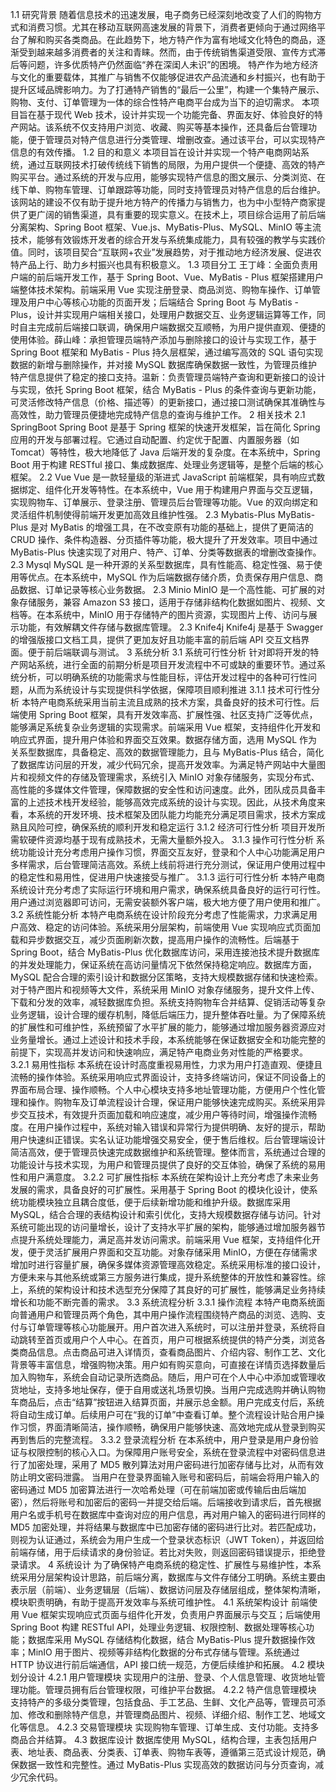 1.1 研究背景
随着信息技术的迅速发展，电子商务已经深刻地改变了人们的购物方式和消费习惯。尤其在移动互联网高速发展的背景下，消费者更倾向于通过网络平台了解和购买各类商品。在此趋势下，地方特产作为富有地域文化特色的商品，逐渐受到越来越多消费者的关注和青睐。然而，由于传统销售渠道受限、宣传方式滞后等问题，许多优质特产仍然面临“养在深闺人未识”的困境。
特产作为地方经济与文化的重要载体，其推广与销售不仅能够促进农产品流通和乡村振兴，也有助于提升区域品牌影响力。为了打通特产销售的“最后一公里”，构建一个集特产展示、购物、支付、订单管理为一体的综合性特产电商平台成为当下的迫切需求。
本项目旨在基于现代 Web 技术，设计并实现一个功能完备、界面友好、体验良好的特产网站。该系统不仅支持用户浏览、收藏、购买等基本操作，还具备后台管理功能，便于管理员对特产信息进行分类管理、增删改查。通过该平台，可以实现特产信息的有效传播。
1.2 目的和意义
本项目旨在设计并实现一个特产电商网站系统，通过互联网技术打破传统线下销售的局限，为用户提供一个便捷、高效的特产购买平台。通过系统的开发与应用，能够实现特产信息的图文展示、分类浏览、在线下单、购物车管理、订单跟踪等功能，同时支持管理员对特产信息的后台维护。该网站的建设不仅有助于提升地方特产的传播力与销售力，也为中小型特产商家提供了更广阔的销售渠道，具有重要的现实意义。在技术上，项目综合运用了前后端分离架构、Spring Boot 框架、Vue.js、MyBatis-Plus、MySQL、MinIO 等主流技术，能够有效锻炼开发者的综合开发与系统集成能力，具有较强的教学与实践价值。同时，该项目契合“互联网+农业”发展趋势，对于推动地方经济发展、促进农特产品上行、助力乡村振兴也具有积极意义。
1.3 项目分工
王丁峰：全面负责用户端的前后端开发工作，基于 Spring Boot、Vue、MyBatis - Plus 框架搭建用户端整体技术架构。前端采用 Vue 实现注册登录、商品浏览、购物车操作、订单管理及用户中心等核心功能的页面开发；后端结合 Spring Boot 与 MyBatis - Plus，设计并实现用户端相关接口，处理用户数据交互、业务逻辑运算等工作，同时自主完成前后端接口联调，确保用户端数据交互顺畅，为用户提供直观、便捷的使用体验。​
薛山峰：承担管理员端特产添加与删除接口的设计与实现工作，基于 Spring Boot 框架和 MyBatis - Plus 持久层框架，通过编写高效的 SQL 语句实现数据的新增与删除操作，并对接 MySQL 数据库确保数据一致性，为管理员维护特产信息提供了稳定的接口支持。​
温新：负责管理员端特产查询和更新接口的设计与实现，依托 Spring Boot 框架，结合 MyBatis - Plus 的条件查询与更新功能，可灵活修改特产信息（价格、描述等）的更新接口，通过接口测试确保其准确性与高效性，助力管理员便捷地完成特产信息的查询与维护工作。
2 相关技术
2.1 SpringBoot
Spring Boot 是基于 Spring 框架的快速开发框架，旨在简化 Spring 应用的开发与部署过程。它通过自动配置、约定优于配置、内置服务器（如 Tomcat）等特性，极大地降低了 Java 后端开发的复杂度。在本系统中，Spring Boot 用于构建 RESTful 接口、集成数据库、处理业务逻辑等，是整个后端的核心框架。
2.2 Vue
Vue 是一款轻量级的渐进式 JavaScript 前端框架，具有响应式数据绑定、组件化开发等特性。在本系统中，Vue 用于构建用户界面与交互逻辑，实现购物车、订单展示、登录注册、管理员后台管理等功能。Vue 的双向绑定和灵活组件机制使得前端开发更加高效且维护性强。
2.3 Mybatis-Plus
MyBatis-Plus 是对 MyBatis 的增强工具，在不改变原有功能的基础上，提供了更简洁的 CRUD 操作、条件构造器、分页插件等功能，极大提升了开发效率。项目中通过 MyBatis-Plus 快速实现了对用户、特产、订单、分类等数据表的增删改查操作。
2.3 Mysql
MySQL 是一种开源的关系型数据库，具有性能高、稳定性强、易于使用等优点。在本系统中，MySQL 作为后端数据存储介质，负责保存用户信息、商品数据、订单记录等核心业务数据。
2.3 Minio
MinIO 是一个高性能、可扩展的对象存储服务，兼容 Amazon S3 接口，适用于存储非结构化数据如图片、视频、文档等。在本系统中，MinIO 用于存储特产的图片资源，实现图片上传、访问与展示功能，有效解耦文件存储与数据库管理。
2.3 Knife4j
Knife4j 是基于 Swagger 的增强版接口文档工具，提供了更加友好且功能丰富的前后端 API 交互文档界面。便于前后端联调与测试。
3 系统分析
3.1 系统可行性分析
针对即将开发的特产网站系统，进行全面的前期分析是项目开发流程中不可或缺的重要环节。通过系统分析，可以明确系统的功能需求与性能目标，评估开发过程中的各种可行性问题，从而为系统设计与实现提供科学依据，保障项目顺利推进
3.1.1 技术可行性分析
本特产电商系统采用当前主流且成熟的技术方案，具备良好的技术可行性。后端使用 Spring Boot 框架，具有开发效率高、扩展性强、社区支持广泛等优点，能够满足系统复杂业务逻辑的实现需求。前端采用 Vue 框架，支持组件化开发和响应式界面，提升用户体验和界面交互效果。数据存储方面，选用 MySQL 作为关系型数据库，具备稳定、高效的数据管理能力，且与 MyBatis-Plus 结合，简化了数据库访问层的开发，减少代码冗余，提高开发效率。为满足特产网站中大量图片和视频文件的存储及管理需求，系统引入 MinIO 对象存储服务，实现分布式、高性能的多媒体文件管理，保障数据的安全性和访问速度。此外，团队成员具备丰富的上述技术栈开发经验，能够高效完成系统的设计与实现。因此，从技术角度来看，本系统的开发环境、技术框架及团队能力均能充分满足项目需求，技术方案成熟且风险可控，确保系统的顺利开发和稳定运行
3.1.2 经济可行性分析
项目开发所需软硬件资源均基于现有成熟技术，无需大量额外投入。
3.1.3 操作可行性分析
系统功能设计充分考虑用户操作习惯，界面交互友好，登录和个人中心功能满足用户多样需求，后台管理简洁高效。系统上线前将进行充分测试，保证用户使用过程中的稳定性和易用性，促进用户快速接受与推广。
3.1.3 运行可行性分析
本特产电商系统设计充分考虑了实际运行环境和用户需求，确保系统具备良好的运行可行性。用户通过浏览器即可访问，无需安装额外客户端，极大地方便了用户使用和推广。
3.2 系统性能分析
本特产电商系统在设计阶段充分考虑了性能需求，力求满足用户高效、稳定的访问体验。系统采用分层架构，前端使用 Vue 实现响应式页面加载和异步数据交互，减少页面刷新次数，提高用户操作的流畅性。后端基于 Spring Boot，结合 MyBatis-Plus 优化数据库访问，采用连接池技术提升数据库的并发处理能力，保证系统在高访问量情况下依然保持稳定响应。数据库方面，MySQL 配合合理的索引设计和数据分区策略，支持大规模数据存储和快速检索。对于特产图片和视频等大文件，系统采用 MinIO 对象存储服务，提升文件上传、下载和分发的效率，减轻数据库负担。系统支持购物车合并结算、促销活动等复杂业务逻辑，设计合理的缓存机制，降低后端压力，提升整体吞吐量。为了保障系统的扩展性和可维护性，系统预留了水平扩展的能力，能够通过增加服务器资源应对业务量增长。通过上述设计和技术手段，本系统能够在保证数据安全和功能完整的前提下，实现高并发访问和快速响应，满足特产电商业务对性能的严格要求。
3.2.1 易用性指标
本系统在设计时高度重视易用性，力求为用户打造直观、便捷且流畅的操作体验。系统采用响应式界面设计，支持多终端访问，保证不同设备上的界面布局合理、操作顺畅。个人中心模块支持多地址管理功能，方便用户个性化管理和操作。购物车及订单流程设计合理，保证用户能够快速完成购买。系统采用异步交互技术，有效提升页面加载和响应速度，减少用户等待时间，增强操作流畅度。在用户操作过程中，系统对输入错误和异常行为提供明确、友好的提示，帮助用户快速纠正错误。实名认证功能增强交易安全，便于售后维权。后台管理端设计简洁高效，便于管理员快速完成数据维护和系统管理。整体而言，系统通过合理的功能设计与技术实现，为用户和管理员提供了良好的交互体验，确保了系统的易用性和用户满意度。
3.2.2 可扩展性指标
本系统在架构设计上充分考虑了未来业务发展的需求，具备良好的可扩展性。采用基于 Spring Boot 的模块化设计，使系统功能模块独立且耦合度低，便于后续新增功能和维护升级。数据库采用 MySQL，结合合理的表结构设计和索引优化，支持大规模数据存储与访问。针对系统可能出现的访问量增长，设计了支持水平扩展的架构，能够通过增加服务器节点提升系统处理能力，满足高并发访问需求。前端采用 Vue 框架，支持组件化开发，便于灵活扩展用户界面和交互功能。对象存储采用 MinIO，方便在存储需求增加时进行容量扩展，确保多媒体资源管理高效稳定。系统采用标准的接口设计，方便未来与其他系统或第三方服务进行集成，提升系统整体的开放性和兼容性。综上，系统的架构设计和技术选型充分保障了其良好的可扩展性，能够满足业务持续增长和功能不断完善的需求。
3.3 系统流程分析
3.3.1 操作流程
本特产电商系统面向普通用户和管理员两个角色，其中用户操作流程围绕特产商品的浏览、选购、支付与订单管理等核心功能展开。用户首次进入系统时，可以注册并登录，系统将自动跳转至首页或用户个人中心。在首页，用户可根据系统提供的特产分类，浏览各类商品信息。点击商品可进入详情页，查看商品图片、介绍内容、制作工艺、文化背景等丰富信息，增强购物决策。用户如有购买意向，可直接在详情页选择数量后加入购物车，系统会自动记录所选商品。随后，用户可在个人中心中添加或管理收货地址，支持多地址保存，便于自用或送礼场景切换。当用户完成选购并确认购物车商品后，点击“结算”按钮进入结算页面，并展示总金额。用户完成支付后，系统将自动生成订单。后续用户可在“我的订单”中查看订单。整个流程设计贴合用户操作习惯，界面清晰简洁，操作顺畅，确保用户能够快速、高效地完成从登录到购买再到售后的完整流程。
3.3.2 登录流程分析
在本系统中，用户登录是用户身份验证与权限控制的核心入口。为保障用户账号安全，系统在登录流程中对密码信息进行了加密处理，采用了 MD5 散列算法对用户密码进行加密存储与比对，从而有效防止明文密码泄露。
当用户在登录界面输入账号和密码后，前端会将用户输入的密码通过 MD5 加密算法进行一次哈希处理（可在前端加密或传输后由后端加密），然后将账号和加密后的密码一并提交给后端。后端接收到请求后，首先根据用户名或手机号在数据库中查询对应的用户信息，再对用户输入的密码进行同样的 MD5 加密处理，并将结果与数据库中已加密存储的密码进行比对。若匹配成功，则视为认证通过，系统会为用户生成一个登录状态标识（JWT Token），并返回给前端存储，用于后续请求的身份验证。若比对失败，则返回密码错误提示，拒绝登录请求。
4 系统设计
为了确保特产电商系统的稳定性、扩展性与易维护性，本系统采用分层架构设计思路，前后端分离，数据库与文件存储分工明确。系统主要由表示层（前端）、业务逻辑层（后端）、数据访问层及存储层组成，整体架构清晰，模块职责明确，有助于提高开发效率与系统可维护性。
4.1 系统架构设计
前端使用 Vue 框架实现响应式页面与组件化开发，负责用户界面展示与交互；后端使用 Spring Boot 构建 RESTful API，处理业务逻辑、权限控制、数据处理等核心功能；数据库采用 MySQL 存储结构化数据，结合 MyBatis-Plus 提升数据操作效率；MinIO 用于图片、视频等非结构化数据的分布式存储与管理。系统通过 HTTP 协议进行前后端通信，API 接口统一规范，方便后续维护和拓展。
4.2 模块划分设计
4.2.1 用户管理模块
实现用户的注册、登录、个人信息管理、收货地址管理功能。管理员拥有后台管理权限，可维护平台数据。
4.2.2 特产信息管理模块
支持特产的多级分类管理，包括食品、手工艺品、生鲜、文化产品等，管理员可添加、修改和删除特产信息，并管理商品图片、视频、详细介绍、制作工艺、地域文化等信息。
4.2.3 交易管理模块
实现购物车管理、订单生成、支付功能。支持多商品合并结算。
4.3 数据库设计
数据库使用 MySQL，结构合理，主表包括用户表、地址表、商品表、分类表、订单表、购物车表等，遵循第三范式设计规范，确保数据一致性和完整性。通过 MyBatis-Plus 实现高效的数据访问与分页查询，减少冗余代码。
